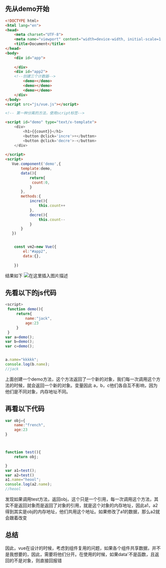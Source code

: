 ﻿## 先从demo开始

```html
<!DOCTYPE html>
<html lang="en">
<head>
    <meta charset="UTF-8">
    <meta name="viewport" content="width=device-width, initial-scale=1.0">
    <title>Document</title>
</head>
<body>
    <div id="app">
       
    </div>
    <div id="app2">
    <!--创建三个计数器-->
        <demo></demo>
        <demo></demo>
        <demo></demo>
    </div>
</body>
<script src="js/vue.js"></script>

<!-- 第一种分离的方法，使用script标签-->

<script id="demo" type="text/x-template">
    <div>
        <h1>{{count}}</h1>
        <button @click='incre'>+</button>
        <button @click='decre'>-</button>
    </div>
  
</script>
<script>
   Vue.component('demo',{
       template:demo,
       data(){
           return{
            count:0,
           }
       },
       methods:{
           incre(){
               this.count++
           },
           decre(){
               this.count--
           }
       }
   })


    const vm2=new Vue({
        el:"#app2",
        data:{},
      
    })

```
结果如下
![在这里插入图片描述](https://img-blog.csdnimg.cn/20200919111535192.png?x-oss-process=image/watermark,type_ZmFuZ3poZW5naGVpdGk,shadow_10,text_aHR0cHM6Ly9ibG9nLmNzZG4ubmV0L3dlaXhpbl80MzAxMTE4NQ==,size_16,color_FFFFFF,t_70#pic_center)
## 先看以下的js代码

```javascript
<script>
 function demo(){
     return{
         name:"jack",
         age:23
     }
 }
var a=demo();
var b=demo();
var c=demo();


a.name="kkkkk";
console.log(b.name);
//jack
```
上面创建一个demo方法，这个方法返回了一个新的对象，我们每一次调用这个方法的时候，就会返回一个新的对象。变量因此 a，b，c他们各自互不影响，因为他们是不同对象，内存地址不同。

## 再看以下代码

```javascript
var obj={
    name:"french",
    age:23
}



function test(){
    return obj;

}
var a1=test();
var a2=test()
a1.name="heool";
console.log(a2.name);
//heool
```
发现如果调用test方法，返回obj，这个只是一个引用，每一次调用这个方法，其实不是返回对象而是返回了对象的引用，就是这个对象的内存地址，因此a1，a2得到其实是obj的内存地址，他们共用这个地址。如果修改了a1的数据，那么a2就会跟着改变

## 总结
因此，vue在设计的时候，考虑到组件复用的问题，如果各个组件共享数据，并不是我想要的，因此，需要将他们分开。在使用的时候，如果data'不是函数，且返回的不是对象，则直接回报错
